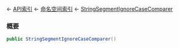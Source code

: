 ← [API索引](Api-Index) ← [命名空间索引](Namespace-Index) ← [StringSegmentIgnoreCaseComparer](VRage.Game.ModAPI.Ingame.Utilities.StringSegmentIgnoreCaseComparer)

### 概要

```csharp
public StringSegmentIgnoreCaseComparer()
```

